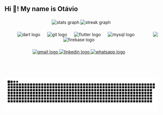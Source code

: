 <h2 align="left">Hi 👋! My name is Otávio</h2>

###

<div align="center">
  <img src="https://github-readme-stats.vercel.app/api?username=Otavio-f7&hide_title=false&hide_rank=false&show_icons=true&include_all_commits=true&count_private=true&disable_animations=false&theme=slateorange&locale=en&hide_border=false" height="150" alt="stats graph"  />
  <img src="https://streak-stats.demolab.com?user=Otavio-f7&locale=en&mode=daily&theme=dark&hide_border=false&border_radius=5" height="150" alt="streak graph"  />
</div>

###

<img align="right" height="150" src="https://64.media.tumblr.com/f607f4ee82e601614e29e919beb6409a/57a6e5a7915180f3-57/s540x810/58e7f2b2d4a8511517ba360b7d792125a3d8423d.gifv"  />

###

<div align="center">
  <img src="https://cdn.jsdelivr.net/gh/devicons/devicon/icons/dart/dart-original.svg" height="38" alt="dart logo"  />
  <img width="15" />
  <img src="https://cdn.jsdelivr.net/gh/devicons/devicon/icons/git/git-original.svg" height="38" alt="git logo"  />
  <img width="15" />
  <img src="https://cdn.jsdelivr.net/gh/devicons/devicon/icons/flutter/flutter-original.svg" height="38" alt="flutter logo"  />
  <img width="15" />
  <img src="https://cdn.jsdelivr.net/gh/devicons/devicon/icons/mysql/mysql-original.svg" height="38" alt="mysql logo"  />
  <img width="15" />
  <img src="https://cdn.jsdelivr.net/gh/devicons/devicon/icons/firebase/firebase-plain.svg" height="38" alt="firebase logo"  />
</div>

###

<div align="center">
  <a href="otavioj105@gmail.com" target="_blank">
    <img src="https://img.shields.io/static/v1?message=Gmail&logo=gmail&label=&color=D14836&logoColor=white&labelColor=&style=for-the-badge" height="40" alt="gmail logo"  />
  </a>
  <a href="https://www.linkedin.com/in/ot%C3%A1vio-freitas-1953a8169/" target="_blank">
    <img src="https://img.shields.io/static/v1?message=LinkedIn&logo=linkedin&label=&color=0077B5&logoColor=white&labelColor=&style=for-the-badge" height="40" alt="linkedin logo"  />
  </a>
  <a href="https://wa.me/5534991554110?text=Olá%20Otávio%20vi%20seu%20GitHub!" target="_blank">
    <img src="https://img.shields.io/static/v1?message=Whatsapp&logo=whatsapp&label=&color=25D366&logoColor=white&labelColor=&style=for-the-badge" height="40" alt="whatsapp logo"  />
  </a>
</div>

###

<br clear="both">

<img src="https://raw.githubusercontent.com/Otavio-f7/Otavio-f7/output/snake.svg" alt="Snake animation" />

###
